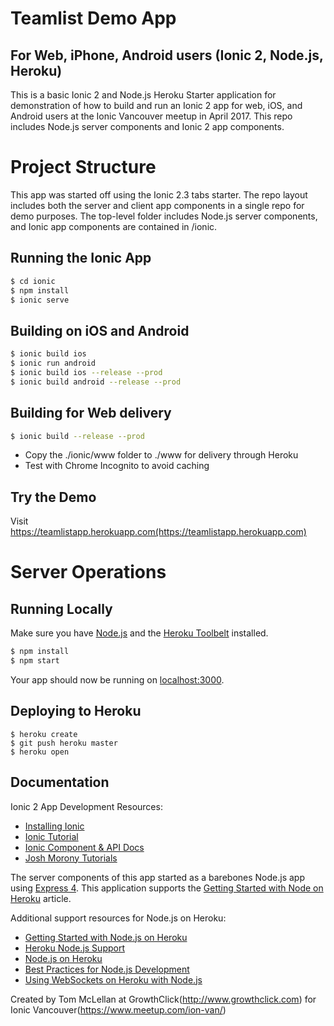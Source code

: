 # Teamlist Demo App 
## For Web, iPhone, Android users (Ionic 2, Node.js, Heroku) 
This is a basic Ionic 2 and Node.js Heroku Starter application for demonstration of how to build and run an Ionic 2 app for web, iOS, and Android users at the Ionic Vancouver meetup in April 2017.  This repo includes Node.js server components and Ionic 2 app components. 

# Project Structure 

This app was started off using the Ionic 2.3 tabs starter. The repo layout includes both the server and client app components in a single repo for demo purposes. The top-level folder includes Node.js server components, and Ionic app components are contained in /ionic.  

## Running the Ionic App  
```sh
$ cd ionic
$ npm install 
$ ionic serve 
```

## Building on iOS and Android 
```sh
$ ionic build ios  
$ ionic run android 
$ ionic build ios --release --prod 
$ ionic build android --release --prod 
```

## Building for Web delivery 
```sh
$ ionic build --release --prod 
```
- Copy the ./ionic/www folder to ./www for delivery through Heroku 
- Test with Chrome Incognito to avoid caching 


## Try the Demo 
Visit https://teamlistapp.herokuapp.com(https://teamlistapp.herokuapp.com)

# Server Operations
## Running Locally

Make sure you have [Node.js](http://nodejs.org/) and the [Heroku Toolbelt](https://toolbelt.heroku.com/) installed.

```sh
$ npm install
$ npm start
```

Your app should now be running on [localhost:3000](http://localhost:3000/).

## Deploying to Heroku

```
$ heroku create
$ git push heroku master
$ heroku open
```

## Documentation

Ionic 2 App Development Resources: 

- [Installing Ionic](https://ionicframework.com/docs/intro/installation/)
- [Ionic Tutorial](https://ionicframework.com/docs/intro/tutorial/) 
- [Ionic Component & API Docs](https://ionicframework.com/docs/components/#overview)
- [Josh Morony Tutorials](https://www.joshmorony.com/beginners-guide-to-getting-started-with-ionic-2/)

The server components of this app started as a barebones Node.js app using [Express 4](http://expressjs.com/).  This application supports the [Getting Started with Node on Heroku](https://devcenter.heroku.com/articles/getting-started-with-nodejs) article.

Additional support resources for Node.js on Heroku: 

- [Getting Started with Node.js on Heroku](https://devcenter.heroku.com/articles/getting-started-with-nodejs)
- [Heroku Node.js Support](https://devcenter.heroku.com/articles/nodejs-support)
- [Node.js on Heroku](https://devcenter.heroku.com/categories/nodejs)
- [Best Practices for Node.js Development](https://devcenter.heroku.com/articles/node-best-practices)
- [Using WebSockets on Heroku with Node.js](https://devcenter.heroku.com/articles/node-websockets)

Created by Tom McLellan at GrowthClick(http://www.growthclick.com) for Ionic Vancouver(https://www.meetup.com/ion-van/)